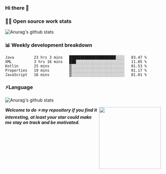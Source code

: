 

### Hi there 👋
### 👨‍💻 Open source work stats
![Anurag's github stats](https://github-readme-stats.vercel.app/api?username=wyndem&show_icons=true&theme=radical)

### 📊 Weekly development breakdown
<!--START_SECTION:waka-->
```text
Java         23 hrs 3 mins   █████████████████████░░░░   83.47 % 
XML          3 hrs 16 mins   ███░░░░░░░░░░░░░░░░░░░░░░   11.85 % 
Kotlin       25 mins         ▒░░░░░░░░░░░░░░░░░░░░░░░░   01.53 % 
Properties   19 mins         ▒░░░░░░░░░░░░░░░░░░░░░░░░   01.17 % 
JavaScript   16 mins         ▒░░░░░░░░░░░░░░░░░░░░░░░░   01.01 % 
```
<!--END_SECTION:waka-->


### ⚡Language
![Anurag's github stats](https://github-readme-stats.vercel.app/api/top-langs/?username=wyndem&layout=compact&hide_border=true&langs_count=10)



<img align='right' src='https://octodex.github.com/images/hula_loop_octodex03.gif' width='200"'>


***Welcome to do ⭐ my repository if you find it interesting, at least your star could make me stay on track and be motivated.***







<!--
**wyndem/wyndem** is a ✨ _special_ ✨ repository because its `README.md` (this file) appears on your GitHub profile.

Here are some ideas to get you started:

- 🔭 I’m currently working on ...
- 🌱 I’m currently learning ...
- 👯 I’m looking to collaborate on ...
- 🤔 I’m looking for help with ...
- 💬 Ask me about ...
- 📫 How to reach me: ...
- 😄 Pronouns: ...
- ⚡ Fun fact: ...
-->
